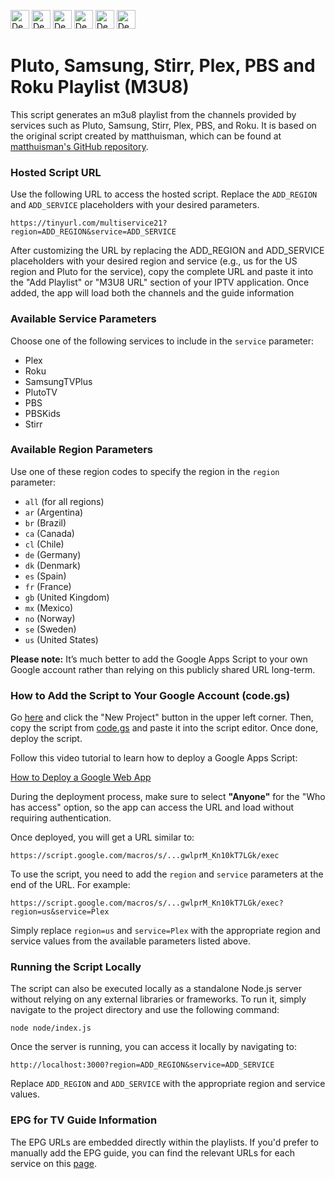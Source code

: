 [<img src="https://vercel.com/button" alt="Deploy with Vercel" height="30"/>](https://vercel.com/new/clone?repository-url=https://github.com/dtankdempse/free-iptv-channels/tree/master/node&project-name=multiservice&repo-name=multiservice)
[<img src="https://www.netlify.com/img/deploy/button.svg" alt="Deploy with Netlify" height="30"/>](https://app.netlify.com/start/deploy?repository=https://github.com/dtankdempse/free-iptv-channels)
[<img src="https://www.herokucdn.com/deploy/button.svg" alt="Deploy to Heroku" height="30"/>](https://heroku.com/deploy?template=https://github.com/dtankdempse/free-iptv-channels)
[<img src="https://render.com/images/deploy-to-render-button.svg" alt="Deploy to Render" height="30"/>](https://render.com/deploy?repo=https://github.com/dtankdempse/free-iptv-channels)
[<img src="https://i.imgur.com/fjfgTSm.jpeg" alt="Deploy to Fly.io" height="30"/>](https://fly.io/launch?source=https://github.com/dtankdempse/free-iptv-channels)
[<img src="https://oneclick.amplifyapp.com/button.svg" alt="Deploy to AWS Amplify" height="30"/>](https://console.aws.amazon.com/amplify/home#/deploy?repo=https://github.com/dtankdempse/free-iptv-channels)

# Pluto, Samsung, Stirr, Plex, PBS and Roku Playlist (M3U8)

This script generates an m3u8 playlist from the channels provided by services such as Pluto, Samsung, Stirr, Plex, PBS, and Roku. It is based on the original script created by matthuisman, which can be found at [matthuisman's GitHub repository](https://github.com/matthuisman/i.mjh.nz).

### Hosted Script URL

Use the following URL to access the hosted script. Replace the `ADD_REGION` and `ADD_SERVICE` placeholders with your desired parameters.

`https://tinyurl.com/multiservice21?region=ADD_REGION&service=ADD_SERVICE`

After customizing the URL by replacing the ADD_REGION and ADD_SERVICE placeholders with your desired region and service (e.g., us for the US region and Pluto for the service), copy the complete URL and paste it into the "Add Playlist" or "M3U8 URL" section of your IPTV application. Once added, the app will load both the channels and the guide information

### Available Service Parameters

Choose one of the following services to include in the `service` parameter:

- Plex
- Roku
- SamsungTVPlus
- PlutoTV
- PBS
- PBSKids
- Stirr

### Available Region Parameters

Use one of these region codes to specify the region in the `region` parameter:

- `all` (for all regions)
- `ar` (Argentina)
- `br` (Brazil)
- `ca` (Canada)
- `cl` (Chile)
- `de` (Germany)
- `dk` (Denmark)
- `es` (Spain)
- `fr` (France)
- `gb` (United Kingdom)
- `mx` (Mexico)
- `no` (Norway)
- `se` (Sweden)
- `us` (United States)

**Please note:** It’s much better to add the Google Apps Script to your own Google account rather than relying on this publicly shared URL long-term.

### How to Add the Script to Your Google Account (code.gs)

Go <a href="https://script.google.com/home/start" target="_blank">here</a> and click the "New Project" button in the upper left corner. Then, copy the script from <a href="https://github.com/dtankdempse/free-iptv-channels/blob/main/code.gs" target="_blank">code.gs</a> and paste it into the script editor. Once done, deploy the script.

Follow this video tutorial to learn how to deploy a Google Apps Script:

[How to Deploy a Google Web App](https://www.youtube.com/watch?v=-AlstV1PAaA)

During the deployment process, make sure to select **"Anyone"** for the "Who has access" option, so the app can access the URL and load without requiring authentication.

Once deployed, you will get a URL similar to:

`https://script.google.com/macros/s/...gwlprM_Kn10kT7LGk/exec`

To use the script, you need to add the `region` and `service` parameters at the end of the URL. For example:

`https://script.google.com/macros/s/...gwlprM_Kn10kT7LGk/exec?region=us&service=Plex`

Simply replace `region=us` and `service=Plex` with the appropriate region and service values from the available parameters listed above.

### **Running the Script Locally**

The script can also be executed locally as a standalone Node.js server without relying on any external libraries or frameworks. To run it, simply navigate to the project directory and use the following command:

`node node/index.js`

Once the server is running, you can access it locally by navigating to:

`http://localhost:3000?region=ADD_REGION&service=ADD_SERVICE`

Replace `ADD_REGION` and `ADD_SERVICE` with the appropriate region and service values.

### EPG for TV Guide Information

The EPG URLs are embedded directly within the playlists. If you'd prefer to manually add the EPG guide, you can find the relevant URLs for each service on
this [page](https://github.com/matthuisman/i.mjh.nz/).
